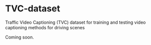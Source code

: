 # TVC-dataset
Traffic Video Captioning (TVC) dataset for training and testing video captioning methods for driving scenes

Coming soon.
